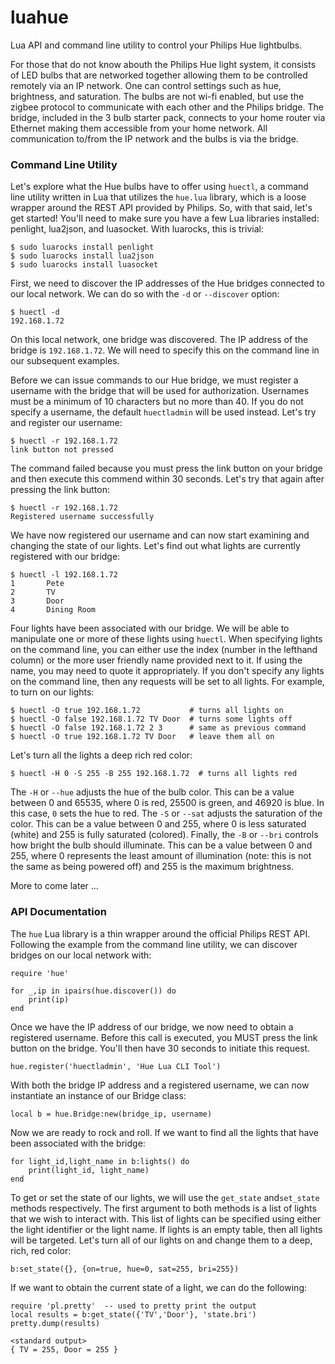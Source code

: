 luahue
======

Lua API and command line utility to control your Philips Hue
lightbulbs.

For those that do not know abouth the Philips Hue light system, it
consists of LED bulbs that are networked together allowing them to be
controlled remotely via an IP network. One can control settings such
as hue, brightness, and saturation. The bulbs are not wi-fi enabled,
but use the zigbee protocol to communicate with each other and the
Philips bridge. The bridge, included in the 3 bulb starter pack,
connects to your home router via Ethernet making them accessible from
your home network. All communication to/from the IP network and the
bulbs is via the bridge.

### Command Line Utility

Let's explore what the Hue bulbs have to offer using `huectl`, a
command line utility written in Lua that utilizes the `hue.lua`
library, which is a loose wrapper around the REST API provided by
Philips. So, with that said, let's get started!  You'll need to make
sure you have a few Lua libraries installed: penlight, lua2json, and
luasocket. With luarocks, this is trivial:

```
$ sudo luarocks install penlight
$ sudo luarocks install lua2json
$ sudo luarocks install luasocket
```

First, we need to discover the IP addresses of the Hue bridges
connected to our local network. We can do so with the `-d` or
`--discover` option:

```
$ huectl -d
192.168.1.72
```

On this local network, one bridge was discovered. The IP address of
the bridge is `192.168.1.72`. We will need to specify this on the
command line in our subsequent examples.

Before we can issue commands to our Hue bridge, we must register a
username with the bridge that will be used for authorization.
Usernames must be a minimum of 10 characters but no more than 40. If
you do not specify a username, the default `huectladmin` will be used
instead. Let's try and register our username:

```
$ huectl -r 192.168.1.72
link button not pressed
```

The command failed because you must press the link button on your
bridge and then execute this commend within 30 seconds. Let's try that
again after pressing the link button:

```
$ huectl -r 192.168.1.72
Registered username successfully
```

We have now registered our username and can now start examining and
changing the state of our lights. Let's find out what lights are
currently registered with our bridge:

```
$ huectl -l 192.168.1.72
1       Pete
2       TV
3       Door
4       Dining Room
```

Four lights have been associated with our bridge. We will be able to
manipulate one or more of these lights using `huectl`. When specifying
lights on the command line, you can either use the index (number in
the lefthand column) or the more user friendly name provided next to
it. If using the name, you may need to quote it appropriately. If you
don't specify any lights on the command line, then any requests will
be set to all lights. For example, to turn on our lights:

```
$ huectl -O true 192.168.1.72           # turns all lights on
$ huectl -O false 192.168.1.72 TV Door  # turns some lights off
$ huectl -O false 192.168.1.72 2 3      # same as previous command 
$ huectl -O true 192.168.1.72 TV Door   # leave them all on
```

Let's turn all the lights a deep rich red color:

```
$ huectl -H 0 -S 255 -B 255 192.168.1.72  # turns all lights red
```

The `-H` or `--hue` adjusts the hue of the bulb color. This can be a
value between 0 and 65535, where 0 is red, 25500 is green, and 46920
is blue. In this case, `0` sets the hue to red. The `-S` or `--sat`
adjusts the saturation of the color. This can be a value between 0 and
255, where 0 is less saturated (white) and 255 is fully saturated
(colored). Finally, the `-B` or `--bri` controls how bright the bulb
should illuminate. This can be a value between 0 and 255, where 0
represents the least amount of illumination (note: this is not the
same as being powered off) and 255 is the maximum brightness.

More to come later ...

### API Documentation

The `hue` Lua library is a thin wrapper around the official Philips
REST API. Following the example from the command line utility, we can
discover bridges on our local network with:

```
require 'hue'

for _,ip in ipairs(hue.discover()) do
    print(ip)
end
```

Once we have the IP address of our bridge, we now need to obtain a
registered username. Before this call is executed, you MUST press the
link button on the bridge. You'll then have 30 seconds to initiate
this request.

```
hue.register('huectladmin', 'Hue Lua CLI Tool')
```

With both the bridge IP address and a registered username, we can 
now instantiate an instance of our Bridge class:

```
local b = hue.Bridge:new(bridge_ip, username)
```

Now we are ready to rock and roll. If we want to find all the lights
that have been associated with the bridge:

```
for light_id,light_name in b:lights() do
    print(light_id, light_name)
end
```

To get or set the state of our lights, we will use the `get_state`
and`set_state` methods respectively. The first argument to both
methods is a list of lights that we wish to interact with. This list
of lights can be specified using either the light identifier or the
light name. If lights is an empty table, then all lights will be
targeted. Let's turn all of our lights on and change them to a deep,
rich, red color:

```
b:set_state({}, {on=true, hue=0, sat=255, bri=255})
```

If we want to obtain the current state of a light, we can do the
following:

```
require 'pl.pretty'  -- used to pretty print the output
local results = b:get_state({'TV','Door'}, 'state.bri')
pretty.dump(results)

<standard output>
{ TV = 255, Door = 255 }
```
